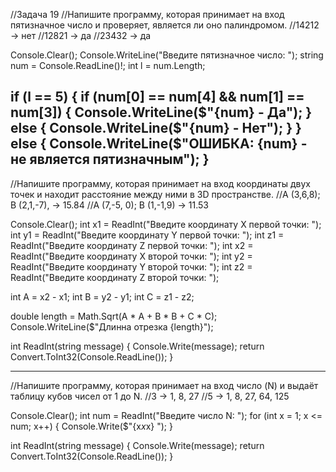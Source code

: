 //Задача 19
//Напишите программу, которая принимает на вход пятизначное число и проверяет, является ли оно палиндромом.
//14212 -> нет
//12821 -> да
//23432 -> да

Console.Clear();
Console.WriteLine("Введите пятизначное число: ");
string num = Console.ReadLine()!;
int l = num.Length;

if (l == 5)
{
    if (num[0] == num[4] && num[1] == num[3])
    {
        Console.WriteLine($"{num} - Да");
    }
    else
    {
        Console.WriteLine($"{num} - Нет");
    }
}
else
{
    Console.WriteLine($"ОШИБКА: {num} - не является пятизначным");
}
------------------------------------------------------------------------------------------------



//Напишите программу, которая принимает на вход координаты двух точек и находит расстояние между ними в 3D пространстве.
//A (3,6,8); B (2,1,-7), -> 15.84
//A (7,-5, 0); B (1,-1,9) -> 11.53

Console.Clear();
int x1 = ReadInt("Введите координату X первой точки: ");
int y1 = ReadInt("Введите координату Y первой точки: ");
int z1 = ReadInt("Введите координату Z первой точки: ");
int x2 = ReadInt("Введите координату X второй точки: ");
int y2 = ReadInt("Введите координату Y второй точки: ");
int z2 = ReadInt("Введите координату Z второй точки: ");

int A = x2 - x1;
int B = y2 - y1;
int C = z1 - z2;

double length = Math.Sqrt(A * A + B * B + C * C);
Console.WriteLine($"Длинна отрезка {length}");

int ReadInt(string message)
{
    Console.Write(message);
    return Convert.ToInt32(Console.ReadLine());
}

-----------------------------------------------------------------------------------------------


//Напишите программу, которая принимает на вход число (N) и выдаёт таблицу кубов чисел от 1 до N.
//3 -> 1, 8, 27
//5 -> 1, 8, 27, 64, 125

Console.Clear();
int num = ReadInt("Введите число N: ");
for (int x = 1; x <= num; x++)
{ 
    Console.Write($"{x*x*x} ");
}

int ReadInt(string message)
{
    Console.Write(message);
    return Convert.ToInt32(Console.ReadLine());
}

